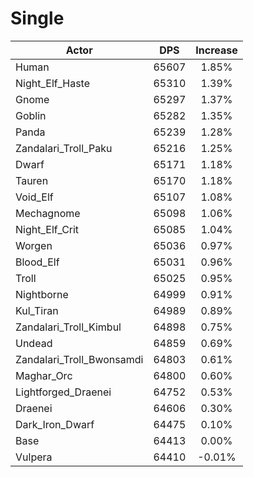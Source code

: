 # Single
| Actor | DPS | Increase |
|---|:---:|:---:|
|Human|65607|1.85%|
|Night_Elf_Haste|65310|1.39%|
|Gnome|65297|1.37%|
|Goblin|65282|1.35%|
|Panda|65239|1.28%|
|Zandalari_Troll_Paku|65216|1.25%|
|Dwarf|65171|1.18%|
|Tauren|65170|1.18%|
|Void_Elf|65107|1.08%|
|Mechagnome|65098|1.06%|
|Night_Elf_Crit|65085|1.04%|
|Worgen|65036|0.97%|
|Blood_Elf|65031|0.96%|
|Troll|65025|0.95%|
|Nightborne|64999|0.91%|
|Kul_Tiran|64989|0.89%|
|Zandalari_Troll_Kimbul|64898|0.75%|
|Undead|64859|0.69%|
|Zandalari_Troll_Bwonsamdi|64803|0.61%|
|Maghar_Orc|64800|0.60%|
|Lightforged_Draenei|64752|0.53%|
|Draenei|64606|0.30%|
|Dark_Iron_Dwarf|64475|0.10%|
|Base|64413|0.00%|
|Vulpera|64410|-0.01%|

